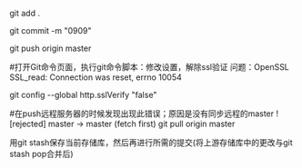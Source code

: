 
git add .

git commit -m "0909"

git push origin master 


#打开Git命令页面，执行git命令脚本：修改设置，解除ssl验证
问题：OpenSSL SSL_read: Connection was reset, errno 10054

git config --global http.sslVerify "false"


#在push远程服务器的时候发现出现此错误；原因是没有同步远程的master
 ! [rejected]        master -> master (fetch first)
git pull origin master

用git stash保存当前存储库，然后再进行所需的提交(将上游存储库中的更改与git stash pop合并后)